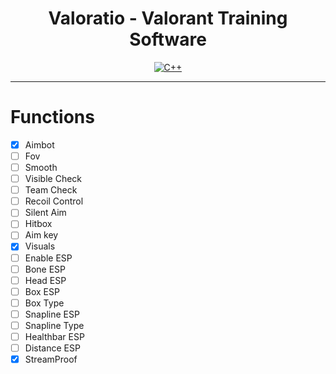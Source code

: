 <h1 align="center">
  Valoratio - Valorant Training Software
</h1>

</p>
<p align="center">
    <a href="https://github.com/codecorno/SenseVant-External-Cheat"><img alt="C++" src="https://img.shields.io/badge/Linguagem-C++-red?style=for-the-badge"></a>
    <br />
</p>

<hr/>

# Functions

  - [x] Aimbot
  - [ ] Fov
  - [ ] Smooth
  - [ ] Visible Check
  - [ ] Team Check
  - [ ] Recoil Control
  - [ ] Silent Aim
  - [ ] Hitbox
  - [ ] Aim key
  - [x] Visuals
  - [ ] Enable ESP
  - [ ] Bone ESP
  - [ ] Head ESP
  - [ ] Box ESP
  - [ ] Box Type
  - [ ] Snapline ESP
  - [ ] Snapline Type
  - [ ] Healthbar ESP
  - [ ] Distance ESP
  - [x] StreamProof
